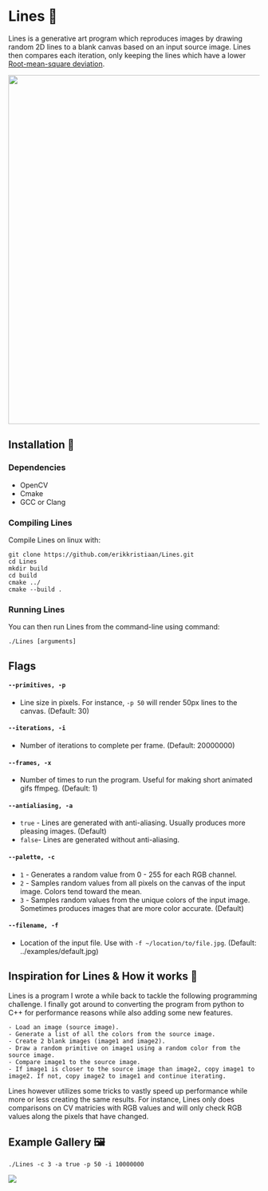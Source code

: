 # Lines 🎨

Lines is a generative art program which reproduces images by drawing random 2D lines to a blank canvas based on an input source image. Lines then compares each iteration, only keeping the lines which have a lower [Root-mean-square deviation](https://en.wikipedia.org/wiki/Root-mean-square_deviation).

<p align="center">
  <img src='https://user-images.githubusercontent.com/8892722/173779269-796cb672-44b0-4cb2-8332-070e9f598ac7.png' width=700>
</p>

## Installation 🤔

### Dependencies
- OpenCV
- Cmake
- GCC or Clang

### Compiling Lines

Compile Lines on linux with:

```
git clone https://github.com/erikkristiaan/Lines.git
cd Lines
mkdir build
cd build
cmake ../
cmake --build .
```

### Running Lines

You can then run Lines from the command-line using command:
```
./Lines [arguments]
```

## Flags

#### `--primitives, -p`
- Line size in pixels. For instance, `-p 50` will render 50px lines to the canvas. (Default: 30)

#### `--iterations, -i`
- Number of iterations to complete per frame. (Default: 20000000)

####  `--frames, -x`
- Number of times to run the program. Useful for making short animated gifs ffmpeg. (Default: 1)

#### `--antialiasing, -a`
- `true` - Lines are generated with anti-aliasing. Usually produces more pleasing images. (Default)
- `false`- Lines are generated without anti-aliasing.

#### `--palette, -c`
-  `1` - Generates a random value from 0 - 255 for each RGB channel.
-  `2` - Samples random values from all pixels on the canvas of the input image. Colors tend toward the mean.
-  `3` - Samples random values from the unique colors of the input image.  Sometimes produces images that are more color accurate. (Default)

####  `--filename, -f`
- Location of the input file. Use with  `-f ~/location/to/file.jpg`. (Default: ../examples/default.jpg)

## Inspiration for Lines & How it works 🙂

Lines is a program I wrote a while back to tackle the following programming challenge. I finally got around to converting the program from python to C++ for performance reasons while also adding some new features.

```
- Load an image (source image).
- Generate a list of all the colors from the source image.
- Create 2 blank images (image1 and image2).
- Draw a random primitive on image1 using a random color from the source image.
- Compare image1 to the source image.
- If image1 is closer to the source image than image2, copy image1 to image2. If not, copy image2 to image1 and continue iterating.
```

Lines however utilizes some tricks to vastly speed up performance while more or less creating the same results. For instance, Lines only does comparisons on CV matricies with RGB values and will only check RGB values along the pixels that have changed.

## Example Gallery 🖼️

`./Lines -c 3 -a true -p 50 -i 10000000`

![](https://user-images.githubusercontent.com/8892722/173780297-26b9b3c3-e4ff-44ef-ac96-aab3568c2f40.jpg)